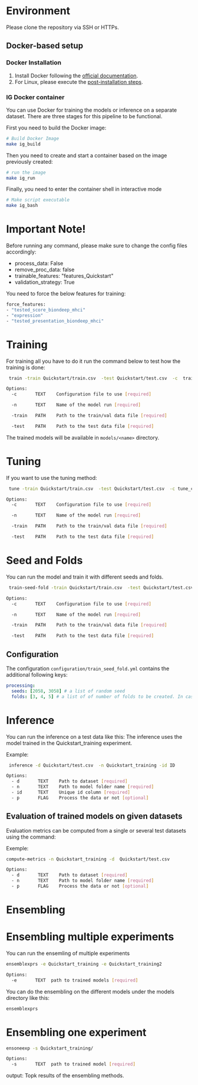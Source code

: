 # Environment

Please clone the repository via SSH or HTTPs.

## Docker-based setup

### Docker Installation

1. Install Docker following the [official documentation](https://docs.docker.com/get-docker/).
2. For Linux, please execute the
   [post-installation steps](https://docs.docker.com/engine/install/linux-postinstall/).

### IG Docker container

You can use Docker for training the models or inference on a separate dataset. There are three
stages for this pipeline to be functional.

First you need to build the Docker image:

```bash
# Build Docker Image
make ig_build
```

Then you need to create and start a container based on the image previously created:

```bash
# run the image
make ig_run
```

Finally, you need to enter the container shell in interactive mode

```bash
# Make script executable
make ig_bash
```

# Important Note!

Before running any command, please make sure to change the config files accordingly:

- process_data: False
- remove_proc_data: false
- trainable_features: "features_Quickstart"
- validation_strategy: True

You need to force the below features for training:

```bash
force_features:
- "tested_score_biondeep_mhci"
- "expression"
- "tested_presentation_biondeep_mhci"
```

# Training

For training all you have to do it run the command below to test how the training is done:

```bash
 train -train Quickstart/train.csv  -test Quickstart/test.csv  -c  train_Quickstart.yml -n  Quickstart_training
```

```bash
Options:
  -c       TEXT    Configuration file to use [required]

  -n       TEXT    Name of the model run [required]

  -train   PATH    Path to the train/val data file [required]

  -test    PATH    Path to the test data file [required]
```

The trained models will be available in `models/<name>` directory.

# Tuning

If you want to use the tuning method:

```bash
 tune -train Quickstart/train.csv  -test Quickstart/test.csv  -c tune_configuration.yml -n  test_tune

```

```bash
Options:
  -c       TEXT    Configuration file to use [required]

  -n       TEXT    Name of the model run [required]

  -train   PATH    Path to the train/val data file [required]

  -test    PATH    Path to the test data file [required]
```

# Seed and Folds

You can run the model and train it with different seeds and folds.

```bash
 train-seed-fold -train Quickstart/train.csv  -test Quickstart/test.csv -c train_seed_fold.yml -n  test_seed_folds
```

```bash
Options:
  -c       TEXT    Configuration file to use [required]

  -n       TEXT    Name of the model run [required]

  -train   PATH    Path to the train/val data file [required]

  -test    PATH    Path to the test data file [required]
```

## Configuration

The configuration `configuration/train_seed_fold.yml` contains the additional following keys:

```yaml
processing:
  seeds: [2058, 3058] # a list of random seed
  folds: [3, 4, 5] # a list of of number of folds to be created. In case of single KFold experiment determines how many folds will be created.
```

# Inference

You can run the inference on a test data like this: The inference uses the model trained in the
Quickstart_training experiment.

Example:

```bash
 inference -d Quickstart/test.csv  -n Quickstart_training -id ID
```

```bash
Options:
  - d       TEXT    Path to dataset [required]
  - n       TEXT    Path to model folder name [required]
  - id      TEXT    Unique id column [required]
  - p       FLAG    Process the data or not [optional]

```

## Evaluation of trained models on given datasets

Evaluation metrics can be computed from a single or several test datasets using the command:

Exemple:

```bash
compute-metrics -n Quickstart_training -d  Quickstart/test.csv
```

```bash
Options:
  - d       TEXT    Path to dataset [required]
  - n       TEXT    Path to model folder name [required]
  - p       FLAG    Process the data or not [optional]

```

# Ensembling

# Ensembling multiple experiments

You can run the ensemling of multiple experiments

```bash
ensemblexprs -e Quickstart_training -e Quickstart_training2
```

```bash
Options:
  -e       TEXT  path to trained models [required]
```

You can do the ensembling on the different models under the models directory like this:

```bash
ensemblexprs
```

# Ensembling one experiment

```bash
ensoneexp -s Quickstart_training/
```

```bash
Options:
  -s       TEXT  path to trained model [required]
```

output: Topk results of the ensembling methods.
